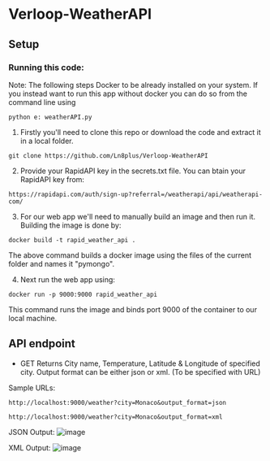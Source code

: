 # Verloop-WeatherAPI
## Setup
### Running this code:
Note: The following steps Docker to be already installed on your system.
If you instead want to run this app without docker you can do so from the command line using 
```
python e: weatherAPI.py
```

1. Firstly you'll need to clone this repo or download the code and extract it in a local folder.
```
git clone https://github.com/Ln8plus/Verloop-WeatherAPI
```

2. Provide your RapidAPI key in the secrets.txt file. 
You can btain your RapidAPI key from:
```
https://rapidapi.com/auth/sign-up?referral=/weatherapi/api/weatherapi-com/
```

3. For our web app we'll need to manually build an image and then run it. Building the image is done by:
```
docker build -t rapid_weather_api .
```
The above command builds a docker image using the files of the current folder and names it "pymongo".

4. Next run the web app using:
```
docker run -p 9000:9000 rapid_weather_api
```
This command runs the image and binds port 9000 of the container to our local machine.


## API endpoint

- GET Returns City name, Temperature, Latitude & Longitude of specified city.
Output format can be either json or xml. (To be specified with URL)

Sample URLs:
```
http://localhost:9000/weather?city=Monaco&output_format=json
```

```
http://localhost:9000/weather?city=Monaco&output_format=xml
```

JSON Output:
![image](https://drive.google.com/uc?export=view&id=1tZLUEpdwT9Av809s80T-7Xi_yiyKcmuO)&nbsp;&nbsp;

XML Output:
![image](https://drive.google.com/uc?export=view&id=1cDRspPwAwXltwAKdbMvv19zpUb8FB6zB)&nbsp;&nbsp;